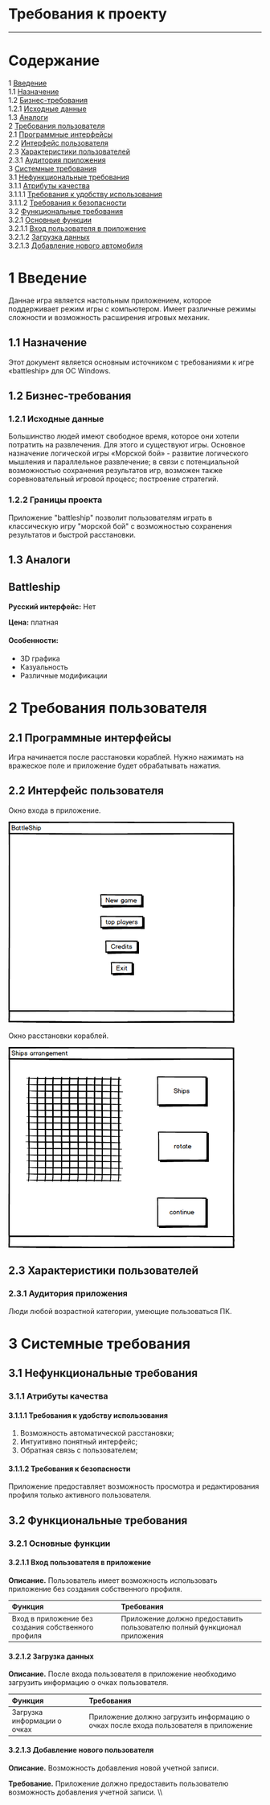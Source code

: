 # Требования к проекту
---

# Содержание
1 [Введение](#intro)  
1.1 [Назначение](#appointment)  
1.2 [Бизнес-требования](#business_requirements)  
1.2.1 [Исходные данные](#initial_data)  
1.3 [Аналоги](#analogues)  
2 [Требования пользователя](#user_requirements)  
2.1 [Программные интерфейсы](#software_interfaces)  
2.2 [Интерфейс пользователя](#user_interface)  
2.3 [Характеристики пользователей](#user_specifications)  
2.3.1 [Аудитория приложения](#application_audience)  
3 [Системные требования](#system_requirements)</br>
3.1 [Нефункциональные требования](#non-functional_requirements) </br>
3.1.1 [Атрибуты качества](#non-functional_requirements) </br>
3.1.1.1 [Требования к удобству использования](#requirements_for_ease_of_use)</br>
3.1.1.2 [Требования к безопасности](#security_requirements)</br>
3.2 [Функциональные требования](#functional_requirements)</br>
3.2.1 [Основные функции](#main_functions)</br>
3.2.1.1 [Вход пользователя в приложение](#user_logon_to_the_application)</br>
3.2.1.2 [Загрузка данных](#download_data)</br>
3.2.1.3 [Добавление нового автомобиля](#add_new_car)</br>


<a name="intro"/>

# 1 Введение
Даннае игра является настольным приложением, которое поддерживает режим игры с компьютером. Имеет различные режимы сложности и возможность расширения игровых механик.

<a name="appointment"/>

## 1.1 Назначение
Этот документ является основным источником с требованиями к игре «battleship» для ОС Windows. 

<a name="business_requirements"/>

## 1.2 Бизнес-требования


<a name="initial_data"/>

### 1.2.1 Исходные данные
Большинство людей имеют свободное время, которое они хотели потратить на развлечения. Для этого и существуют игры. Основное назначение логической игры «Морской бой» - развитие логического мышления и параллельное развлечение; в связи с потенциальной возможностью сохранения результатов игр, возможен также соревновательный игровой процесс; построение стратегий.

<a name="project_boundary"/>

### 1.2.2 Границы проекта
Приложение "battleship" позволит пользователям играть в классическую игру "морской бой" с возможностью сохранения результатов и быстрой расстановки.

<a name="analogues"/>

## 1.3 Аналоги

<a name="bs_"/>

## Battleship

**Русский интерфейс:**  Нет 

**Цена:** платная

#### Особенности:
   * 3D графика
   * Казуальность 
   * Различные модификации
   
<a name="user_requirements"/>

# 2 Требования пользователя

<a name="software_interfaces"/>

## 2.1 Программные интерфейсы
Игра начинается после расстановки кораблей. Нужно нажимать на вражеское поле и приложение будет обрабатывать нажатия.

<a name="user_interface"/>

## 2.2 Интерфейс пользователя
Окно входа в приложение.

![Окно входа в приложение](../../Images/Mockups/menu.png) 

Окно расстановки кораблей.

![Окно расстановки кораблей](../../Images/Mockups/arrangement.png ) 

<a name="user_specifications"/>

## 2.3 Характеристики пользователей

<a name="user_classes"/>

### 2.3.1 Аудитория приложения
Люди любой возрастной категории, умеющие пользоваться ПК.

<a name="system_requirements"/>

# 3 Системные требования

<a name="non-functional_requirements"/>

## 3.1 Нефункциональные требования

<a name="quality_attributes"/>

### 3.1.1 Атрибуты качества

<a name="requirements_for_ease_of_use"/>

#### 3.1.1.1 Требования к удобству использования
1. Возможность автоматической расстановки;
2. Интуитивно понятный интерфейс;
3. Обратная связь с пользователем;

<a name="security_requirements"/>

#### 3.1.1.2 Требования к безопасности
Приложение предоставляет возможность просмотра и редактирования профиля только активного пользователя.

<a name="functional_requirements"/>

## 3.2 Функциональные требования

<a name="main_functions"/>

### 3.2.1 Основные функции

<a name="user_logon_to_the_application"/>

#### 3.2.1.1 Вход пользователя в приложение
**Описание.** Пользователь имеет возможность использовать приложение без создания собственного профиля.

| Функция | Требования | 
|:---|:---|
| Вход в приложение без создания собственного профиля | Приложение должно предоставить пользователю полный функционал приложения|

<a name="download_data"/>

#### 3.2.1.2 Загрузка данных
**Описание.** После входа пользователя в приложение необходимо загрузить информацию о очках пользователя.

| Функция | Требования | 
|:---|:---|
| Загрузка информации о очках| Приложение должно загрузить информацию о очках после входа пользователя в приложение |


<a name="add_new_car"/>

#### 3.2.1.3 Добавление нового пользователя
**Описание.** Возможность добавления новой учетной записи.

**Требование.** Приложение должно предоставить пользователю возможность добавления учетной записи. \\\\
